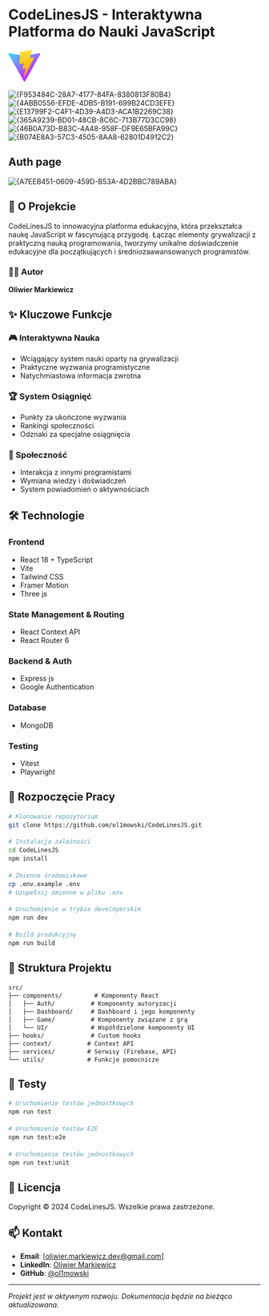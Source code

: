 # CodeLinesJS - Interaktywna Platforma do Nauki JavaScript

![CodeLinesJS](public/vite.svg)


![{F953484C-28A7-4177-84FA-8380813F80B4}](https://github.com/user-attachments/assets/969a5ba6-0bc2-48e4-be1d-42e4b1bd7b00)
![{4ABB0556-EFDE-4DB5-B191-699B24CD3EFE}](https://github.com/user-attachments/assets/11c3d27a-eeee-4dba-afe1-63557cc658a5)
![{E13799F2-C4F1-4D39-A4D3-ACA1B2269C38}](https://github.com/user-attachments/assets/ca0acc3a-28cb-4743-9bb4-2c2539873160)
![{365A9239-BD01-48CB-8C6C-713B77D3CC98}](https://github.com/user-attachments/assets/6cf8b48b-4fb4-4294-9c6a-1ef72abdc10f)
![{46B0A73D-B83C-4A48-958F-DF9E65BFA99C}](https://github.com/user-attachments/assets/5d1a3e9a-759e-4063-8b57-89e6372a5496)
![{B074E8A3-57C3-4505-8AA8-62801D4912C2}](https://github.com/user-attachments/assets/55a9a73f-b8d0-42df-8cf4-20d25912e121)

## Auth page
![{A7EEB451-0609-459D-B53A-4D2BBC789ABA}](https://github.com/user-attachments/assets/9982dedc-5104-424a-ae17-6d5ccf06fd44)



## 🚀 O Projekcie

CodeLinesJS to innowacyjna platforma edukacyjna, która przekształca naukę JavaScript w fascynującą przygodę. Łącząc elementy grywalizacji z praktyczną nauką programowania, tworzymy unikalne doświadczenie edukacyjne dla początkujących i średniozaawansowanych programistów.

### 👨‍💻 Autor
**Oliwier Markiewicz**

## ✨ Kluczowe Funkcje

### 🎮 Interaktywna Nauka
- Wciągający system nauki oparty na grywalizacji
- Praktyczne wyzwania programistyczne
- Natychmiastowa informacja zwrotna

### 🏆 System Osiągnięć
- Punkty za ukończone wyzwania
- Rankingi społeczności
- Odznaki za specjalne osiągnięcia

### 👥 Społeczność
- Interakcja z innymi programistami
- Wymiana wiedzy i doświadczeń
- System powiadomień o aktywnościach

## 🛠 Technologie

### Frontend
- React 18 + TypeScript
- Vite
- Tailwind CSS
- Framer Motion
- Three js

### State Management & Routing
- React Context API
- React Router 6

### Backend & Auth
- Express js
- Google Authentication

### Database
- MongoDB

### Testing
- Vitest
- Playwright

## 🚀 Rozpoczęcie Pracy

```bash
# Klonowanie repozytorium
git clone https://github.com/ol1mowski/CodeLinesJS.git

# Instalacja zależności
cd CodeLinesJS
npm install

# Zmienne środowiskowe
cp .env.example .env
# Uzupełnij zmienne w pliku .env

# Uruchomienie w trybie developerskim
npm run dev

# Build produkcyjny
npm run build
```

## 📁 Struktura Projektu

```
src/
├── components/         # Komponenty React
│   ├── Auth/          # Komponenty autoryzacji
│   ├── Dashboard/     # Dashboard i jego komponenty
│   ├── Game/          # Komponenty związane z grą
│   └── UI/            # Współdzielone komponenty UI
├── hooks/             # Custom hooks
├── context/          # Context API
├── services/         # Serwisy (Firebase, API)
└── utils/            # Funkcje pomocnicze
```

## 🧪 Testy

```bash
# Uruchomienie testów jednostkowych
npm run test

# Uruchomienie testów E2E
npm run test:e2e

# Uruchomienie testów jednostkowych
npm run test:unit
```

## 📝 Licencja

Copyright © 2024 CodeLinesJS. Wszelkie prawa zastrzeżone.

## 📫 Kontakt

- **Email**: [oliwier.markiewicz.dev@gmail.com]
- **LinkedIn**: [Oliwier Markiewicz](https://www.linkedin.com/in/oliwier-markiewicz-47857228a/)
- **GitHub**: [@ol1mowski](https://github.com/ol1mowski)

---

*Projekt jest w aktywnym rozwoju. Dokumentacja będzie na bieżąco aktualizowana.*
